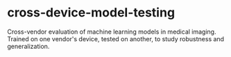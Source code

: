 # cross-device-model-testing
 Cross-vendor evaluation of machine learning models in medical imaging.  Trained on one vendor's device, tested on another, to study robustness and generalization.
